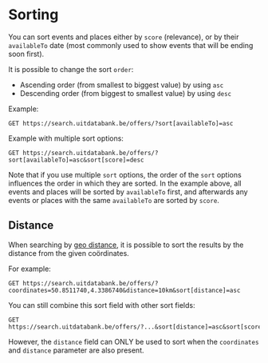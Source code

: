 # Sorting

You can sort events and places either by `score` \(relevance\), or by their `availableTo` date \(most commonly used to show events that will be ending soon first\).

It is possible to change the sort `order`:

* Ascending order \(from smallest to biggest value\) by using `asc`
* Descending order \(from biggest to smallest value\) by using `desc`

Example:

```
GET https://search.uitdatabank.be/offers/?sort[availableTo]=asc
```

Example with multiple sort options:

```
GET https://search.uitdatabank.be/offers/?sort[availableTo]=asc&sort[score]=desc
```

Note that if you use multiple `sort` options,  the order of the `sort` options influences the order in which they are sorted. In the example above, all events and places will be sorted by `availableTo` first,  and afterwards any events or places with the same `availableTo` are sorted by `score`.

## Distance

When searching by [geo distance](/geo-distance.md), it is possible to sort the results by the distance from the given coördinates.

For example:

```
GET https://search.uitdatabank.be/offers/?coordinates=50.8511740,4.3386740&distance=10km&sort[distance]=asc
```

You can still combine this sort field with other sort fields:

```
GET https://search.uitdatabank.be/offers/?...&sort[distance]=asc&sort[score]=desc
```

However, the `distance` field can ONLY be used to sort when the `coordinates` and `distance` parameter are also present.



